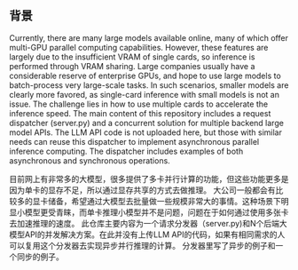 ## 背景

Currently, there are many large models available online, many of which offer multi-GPU parallel computing capabilities. However, these features are largely due to the insufficient VRAM of
single cards, so inference is performed through VRAM sharing. Large companies usually have a considerable reserve of enterprise GPUs, and hope to use large models to batch-process very large-scale tasks. 
In such scenarios, smaller models are clearly more favored, as single-card inference with small models is not an issue. The challenge lies in how to use multiple cards to accelerate
the inference speed. The main content of this repository includes a request dispatcher (server.py) and a concurrent solution for multiple backend large model APIs. The LLM API code is not
uploaded here, but those with similar needs can reuse this dispatcher to implement asynchronous parallel inference computing. The dispatcher includes examples of both asynchronous and
synchronous operations.




目前网上有非常多的大模型，很多提供了多卡并行计算的功能，但这些功能更多是因为单卡的显存不足，所以通过显存共享的方式去做推理。
大公司一般都会有比较多的显卡储备，希望通过大模型去批量做一些规模非常大的事情。这种场景下明显小模型更受青睐，而单卡推理小模型并不是问题，问题在于如何通过使用多张卡去加速推理的速度。
此仓库主要内容为一个请求分发器（server.py)和N个后端大模型API的并发解决方案。在此并没有上传LLM API的代码，如果有相同需求的人可以复用这个分发器去实现异步并行推理的计算。
分发器里写了异步的例子和一个同步的例子。
